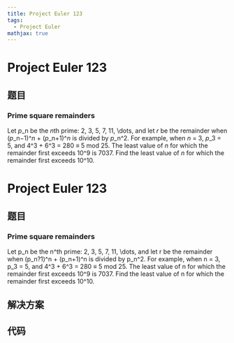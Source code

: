 ```yaml
---
title: Project Euler 123
tags:
  - Project Euler
mathjax: true
---
```

<escape><!-- more --></escape>
    
# Project Euler 123
## 题目
### Prime square remainders


Let <i>p</i>_n be the <i>n</i>th prime: 2, 3, 5, 7, 11, \dots, and let <i>r</i> be the remainder when (<i>p</i>_n−1)^<i>n</i> + (<i>p</i>_n+1)^<i>n</i> is divided by <i>p</i>_n^2.
For example, when <i>n</i> = 3, <i>p</i>_3 = 5, and 4^3 + 6^3 = 280 ≡ 5 mod 25.
The least value of <i>n</i> for which the remainder first exceeds 10^9 is 7037.
Find the least value of <i>n</i> for which the remainder first exceeds 10^10.



# Project Euler 123
## 题目
### Prime square remainders
Let p_n be the n^th prime: 2, 3, 5, 7, 11, \dots, and let r be the remainder when (p_n?1)^n + (p_n+1)^n is divided by p_n^2.
For example, when n = 3, p_3 = 5, and 4^3 + 6^3 = 280 ≡ 5 mod 25.
The least value of n for which the remainder first exceeds 10^9 is 7037.
Find the least value of n for which the remainder first exceeds 10^10.


## 解决方案


## 代码


